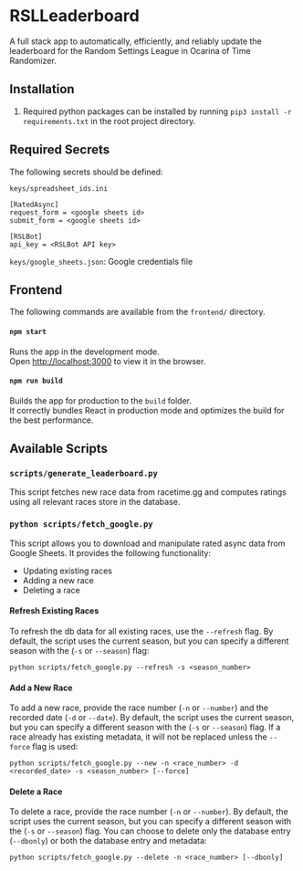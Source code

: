 # RSLLeaderboard

A full stack app to automatically, efficiently, and reliably update the leaderboard for the Random Settings League in Ocarina of Time Randomizer.

## Installation
1. Required python packages can be installed by running `pip3 install -r requirements.txt` in the root project directory.

## Required Secrets

The following secrets should be defined:

`keys/spreadsheet_ids.ini`
```
[RatedAsync]
request_form = <google sheets id>
submit_form = <google sheets id>

[RSLBot]
api_key = <RSLBot API key>
```

`keys/google_sheets.json`: Google credentials file


## Frontend

The following commands are available from the `frontend/` directory.

#### `npm start`

Runs the app in the development mode.\
Open [http://localhost:3000](http://localhost:3000) to view it in the browser.

#### `npm run build`

Builds the app for production to the `build` folder.\
It correctly bundles React in production mode and optimizes the build for the best performance.


## Available Scripts

### `scripts/generate_leaderboard.py`

This script fetches new race data from racetime.gg and computes ratings using all relevant races store in the database.

### `python scripts/fetch_google.py`

This script allows you to download and manipulate rated async data from Google Sheets.
It provides the following functionality:

- Updating existing races
- Adding a new race
- Deleting a race

#### Refresh Existing Races

To refresh the db data for all existing races, use the `--refresh` flag.
By default, the script uses the current season, but you can specify a different season with the (`-s` or `--season`) flag:

```python scripts/fetch_google.py --refresh -s <season_number>```


#### Add a New Race

To add a new race, provide the race number (`-n` or `--number`) and the recorded date (`-d` or `--date`).
By default, the script uses the current season, but you can specify a different season with the (`-s` or `--season`) flag.
If a race already has existing metadata, it will not be replaced unless the `--force` flag is used:

```python scripts/fetch_google.py --new -n <race_number> -d <recorded_date> -s <season_number> [--force]```


#### Delete a Race

To delete a race, provide the race number (`-n` or `--number`).
By default, the script uses the current season, but you can specify a different season with the (`-s` or `--season`) flag.
You can choose to delete only the database entry (`--dbonly`) or both the database entry and metadata:

```python scripts/fetch_google.py --delete -n <race_number> [--dbonly]```